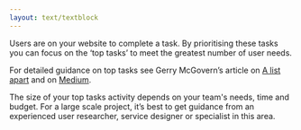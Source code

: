 ```yaml
---
layout: text/textblock
---
```


Users are on your website to complete a task. By prioritising these tasks you can focus on the ‘top tasks’ to meet the greatest number of user needs.

For detailed guidance on top tasks see Gerry McGovern’s article on [A list apart](https://alistapart.com/article/what-really-matters-focusing-on-top-tasks) and on [Medium](https://medium.com/@gerrymcgovern/identifying-customer-top-tasks-ee228206b6ed).

The size of your top tasks activity depends on your team's needs, time and budget. For a large scale project, it’s best to get guidance from an experienced user researcher, service designer or specialist in this area.
